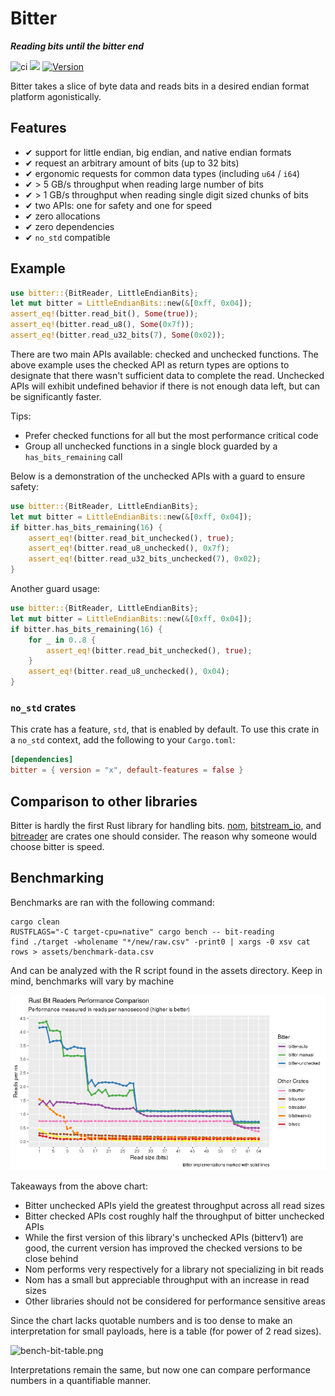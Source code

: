 # Bitter

***Reading bits until the bitter end***

![ci](https://github.com/nickbabcock/bitter/workflows/ci/badge.svg) [![](https://docs.rs/bitter/badge.svg)](https://docs.rs/bitter) [![Version](https://img.shields.io/crates/v/bitter.svg?style=flat-square)](https://crates.io/crates/bitter)

Bitter takes a slice of byte data and reads bits in a desired endian format platform agonistically.

## Features

 - ✔ support for little endian, big endian, and native endian formats
 - ✔ request an arbitrary amount of bits (up to 32 bits)
 - ✔ ergonomic requests for common data types (including `u64` / `i64`)
 - ✔ > 5 GB/s throughput when reading large number of bits
 - ✔ > 1 GB/s throughput when reading single digit sized chunks of bits
 - ✔ two APIs: one for safety and one for speed
 - ✔ zero allocations
 - ✔ zero dependencies
 - ✔ `no_std` compatible

## Example

```rust
use bitter::{BitReader, LittleEndianBits};
let mut bitter = LittleEndianBits::new(&[0xff, 0x04]);
assert_eq!(bitter.read_bit(), Some(true));
assert_eq!(bitter.read_u8(), Some(0x7f));
assert_eq!(bitter.read_u32_bits(7), Some(0x02));
```

There are two main APIs available: checked and unchecked functions. The above example uses the checked API as return types are options to designate that there wasn't sufficient data to complete the read. Unchecked APIs will exhibit
undefined behavior if there is not enough data left, but can be significantly faster. 

Tips:

- Prefer checked functions for all but the most performance critical code
- Group all unchecked functions in a single block guarded by a `has_bits_remaining` call

Below is a demonstration of the unchecked APIs with a guard to ensure safety:

```rust
use bitter::{BitReader, LittleEndianBits};
let mut bitter = LittleEndianBits::new(&[0xff, 0x04]);
if bitter.has_bits_remaining(16) {
    assert_eq!(bitter.read_bit_unchecked(), true);
    assert_eq!(bitter.read_u8_unchecked(), 0x7f);
    assert_eq!(bitter.read_u32_bits_unchecked(7), 0x02);
}
```

Another guard usage:

```rust
use bitter::{BitReader, LittleEndianBits};
let mut bitter = LittleEndianBits::new(&[0xff, 0x04]);
if bitter.has_bits_remaining(16) {
    for _ in 0..8 {
        assert_eq!(bitter.read_bit_unchecked(), true);
    }
    assert_eq!(bitter.read_u8_unchecked(), 0x04);
}
```

### `no_std` crates

This crate has a feature, `std`, that is enabled by default. To use this crate
in a `no_std` context, add the following to your `Cargo.toml`:

```toml
[dependencies]
bitter = { version = "x", default-features = false }
```

## Comparison to other libraries

Bitter is hardly the first Rust library for handling bits.
[nom](https://crates.io/crates/nom),
[bitstream_io](https://crates.io/crates/bitstream-io), and
[bitreader](https://crates.io/crates/bitreader) are crates one should consider.
The reason why someone would choose bitter is speed.

## Benchmarking

Benchmarks are ran with the following command:

```
cargo clean
RUSTFLAGS="-C target-cpu=native" cargo bench -- bit-reading
find ./target -wholename "*/new/raw.csv" -print0 | xargs -0 xsv cat rows > assets/benchmark-data.csv
```

And can be analyzed with the R script found in the assets directory. Keep in mind, benchmarks will vary by machine

![bench-bit-reads.png](assets/bench-bit-reads.png)

Takeaways from the above chart:

* Bitter unchecked APIs yield the greatest throughput across all read sizes
* Bitter checked APIs cost roughly half the throughput of bitter unchecked APIs
* While the first version of this library's unchecked APIs (bitterv1) are good, the current version has improved the checked versions to be close behind
* Nom performs very respectively for a library not specializing in bit reads
* Nom has a small but appreciable throughput with an increase in read sizes
* Other libraries should not be considered for performance sensitive areas

Since the chart lacks quotable numbers and is too dense to make an interpretation for small payloads, here is a table (for power of 2 read sizes).

![bench-bit-table.png](assets/bench-bit-table.png)

Interpretations remain the same, but now one can compare performance numbers in a quantifiable manner.
